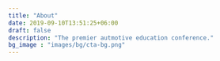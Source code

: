 ```yaml
---
title: "About"
date: 2019-09-10T13:51:25+06:00
draft: false
description: "The premier autmotive education conference."
bg_image : "images/bg/cta-bg.png"
---
```

